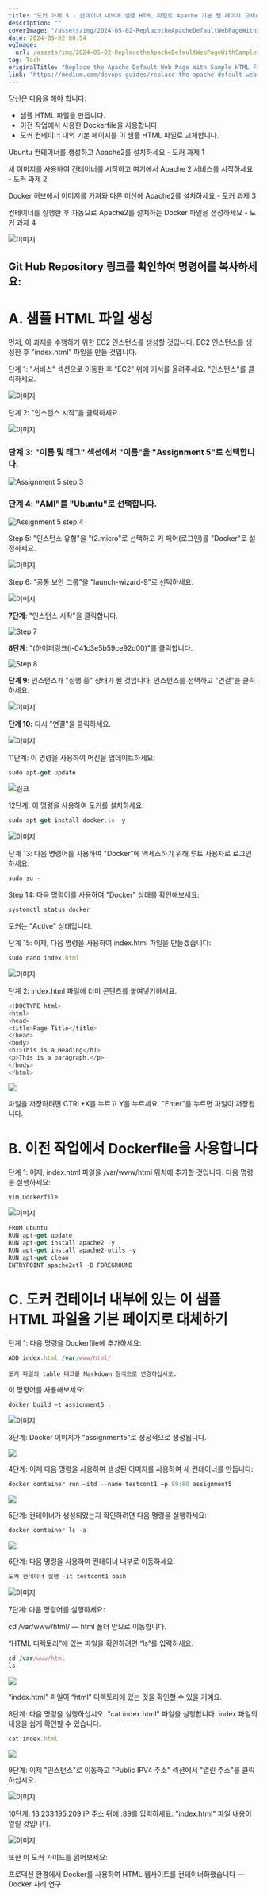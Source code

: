 ```yaml
---
title: "도커 과제 5 - 컨테이너 내부에 샘플 HTML 파일로 Apache 기본 웹 페이지 교체하기"
description: ""
coverImage: "/assets/img/2024-05-02-ReplacetheApacheDefaultWebPageWithSampleHTMLFileInsideContainerDockerAssignment5_0.png"
date: 2024-05-02 00:54
ogImage: 
  url: /assets/img/2024-05-02-ReplacetheApacheDefaultWebPageWithSampleHTMLFileInsideContainerDockerAssignment5_0.png
tag: Tech
originalTitle: "Replace the Apache Default Web Page With Sample HTML File Inside Container — Docker Assignment 5"
link: "https://medium.com/devops-guides/replace-the-apache-default-web-page-with-sample-html-file-inside-container-docker-assignment-5-9a835b8fb20c"
---
```



당신은 다음을 해야 합니다:

- 샘플 HTML 파일을 만듭니다.
- 이전 작업에서 사용한 Dockerfile을 사용합니다.
- 도커 컨테이너 내의 기본 페이지를 이 샘플 HTML 파일로 교체합니다.

<div class="content-ad"></div>

Ubuntu 컨테이너를 생성하고 Apache2를 설치하세요 - 도커 과제 1

새 이미지를 사용하여 컨테이너를 시작하고 여기에서 Apache 2 서비스를 시작하세요 - 도커 과제 2

Docker 허브에서 이미지를 가져와 다른 머신에 Apache2를 설치하세요 - 도커 과제 3

컨테이너를 실행한 후 자동으로 Apache2를 설치하는 Docker 파일을 생성하세요 - 도커 과제 4

<div class="content-ad"></div>

![이미지](/assets/img/2024-05-02-ReplacetheApacheDefaultWebPageWithSampleHTMLFileInsideContainerDockerAssignment5_0.png)

## Git Hub Repository 링크를 확인하여 명령어를 복사하세요:

# A. 샘플 HTML 파일 생성

먼저, 이 과제를 수행하기 위한 EC2 인스턴스를 생성할 것입니다. EC2 인스턴스를 생성한 후 "index.html" 파일을 만들 것입니다.

<div class="content-ad"></div>

단계 1: "서비스" 섹션으로 이동한 후 "EC2" 위에 커서를 올려주세요. "인스턴스"를 클릭하세요.

![이미지](/assets/img/2024-05-02-ReplacetheApacheDefaultWebPageWithSampleHTMLFileInsideContainerDockerAssignment5_1.png)

단계 2: "인스턴스 시작"을 클릭하세요.

![이미지](/assets/img/2024-05-02-ReplacetheApacheDefaultWebPageWithSampleHTMLFileInsideContainerDockerAssignment5_2.png)

<div class="content-ad"></div>

### 단계 3: "이름 및 태그" 섹션에서 "이름"을 "Assignment 5"로 선택합니다.

![Assignment 5 step 3](/assets/img/2024-05-02-ReplacetheApacheDefaultWebPageWithSampleHTMLFileInsideContainerDockerAssignment5_3.png)

### 단계 4: "AMI"를 "Ubuntu"로 선택합니다.

![Assignment 5 step 4](/assets/img/2024-05-02-ReplacetheApacheDefaultWebPageWithSampleHTMLFileInsideContainerDockerAssignment5_4.png)

<div class="content-ad"></div>

Step 5: "인스턴스 유형"을 "t2.micro"로 선택하고 키 페어(로그인)를 "Docker"로 설정하세요.

![이미지](/assets/img/2024-05-02-ReplacetheApacheDefaultWebPageWithSampleHTMLFileInsideContainerDockerAssignment5_5.png)

Step 6: "공통 보안 그룹"을 "launch-wizard-9"로 선택하세요.

![이미지](/assets/img/2024-05-02-ReplacetheApacheDefaultWebPageWithSampleHTMLFileInsideContainerDockerAssignment5_6.png)

<div class="content-ad"></div>

**7단계**: "인스턴스 시작"을 클릭합니다.

![Step 7](/assets/img/2024-05-02-ReplacetheApacheDefaultWebPageWithSampleHTMLFileInsideContainerDockerAssignment5_7.png)

**8단계**: "(하이퍼링크(i-041c3e5b59ce92d00)"를 클릭합니다.

![Step 8](/assets/img/2024-05-02-ReplacetheApacheDefaultWebPageWithSampleHTMLFileInsideContainerDockerAssignment5_8.png)

<div class="content-ad"></div>

**단계 9:** 인스턴스가 "실행 중" 상태가 될 것입니다. 인스턴스를 선택하고 "연결"을 클릭하세요.

![이미지](/assets/img/2024-05-02-ReplacetheApacheDefaultWebPageWithSampleHTMLFileInsideContainerDockerAssignment5_9.png)

**단계 10:** 다시 "연결"을 클릭하세요.

![이미지](/assets/img/2024-05-02-ReplacetheApacheDefaultWebPageWithSampleHTMLFileInsideContainerDockerAssignment5_10.png)

<div class="content-ad"></div>

11단계: 이 명령을 사용하여 머신을 업데이트하세요:

```js
sudo apt-get update
```

![링크](/assets/img/2024-05-02-ReplacetheApacheDefaultWebPageWithSampleHTMLFileInsideContainerDockerAssignment5_11.png)

12단계: 이 명령을 사용하여 도커를 설치하세요:

<div class="content-ad"></div>

```js
sudo apt-get install docker.io -y
```

![이미지](/assets/img/2024-05-02-ReplacetheApacheDefaultWebPageWithSampleHTMLFileInsideContainerDockerAssignment5_12.png)

단계 13: 다음 명령어를 사용하여 "Docker"에 액세스하기 위해 루트 사용자로 로그인하세요:

```js
sudo su -
```

<div class="content-ad"></div>

Step 14: 다음 명령어를 사용하여 "Docker" 상태를 확인해보세요:

```js
systemctl status docker
```

<div class="content-ad"></div>

도커는 "Active" 상태입니다.

단계 15: 이제, 다음 명령을 사용하여 index.html 파일을 만들겠습니다:

```js
sudo nano index.html
```

![이미지](/assets/img/2024-05-02-ReplacetheApacheDefaultWebPageWithSampleHTMLFileInsideContainerDockerAssignment5_15.png)

<div class="content-ad"></div>

단계 2: index.html 파일에 더미 콘텐츠를 붙여넣기하세요.

```js
<!DOCTYPE html>
<html>
<head>
<title>Page Title</title>
</head>
<body>
<h1>This is a Heading</h1>
<p>This is a paragraph.</p>
</body>
</html>
```

<img src="/assets/img/2024-05-02-ReplacetheApacheDefaultWebPageWithSampleHTMLFileInsideContainerDockerAssignment5_16.png" />

파일을 저장하려면 CTRL+X를 누르고 Y를 누르세요. "Enter"를 누르면 파일이 저장됩니다.

<div class="content-ad"></div>

# B. 이전 작업에서 Dockerfile을 사용합니다

단계 1: 이제, index.html 파일을 /var/www/html 위치에 추가할 것입니다. 다음 명령을 실행하세요:

```js
vim Dockerfile
``` 

![이미지](/assets/img/2024-05-02-ReplacetheApacheDefaultWebPageWithSampleHTMLFileInsideContainerDockerAssignment5_17.png)

<div class="content-ad"></div>

```js
FROM ubuntu
RUN apt-get update
RUN apt-get install apache2 -y
RUN apt-get install apache2-utils -y
RUN apt-get clean
ENTRYPOINT apache2ctl -D FOREGROUND
```

# C. 도커 컨테이너 내부에 있는 이 샘플 HTML 파일을 기본 페이지로 대체하기

단계 1: 다음 명령을 Dockerfile에 추가하세요:

```js
ADD index.html /var/www/html/
```

<div class="content-ad"></div>

```plaintext
도커 파일의 table 태그를 Markdown 형식으로 변경하십시오.
```

<div class="content-ad"></div>

이 명령어를 사용해보세요:

```js
docker build –t assignment5 .
```

![이미지](/assets/img/2024-05-02-ReplacetheApacheDefaultWebPageWithSampleHTMLFileInsideContainerDockerAssignment5_19.png)

3단계: Docker 이미지가 "assignment5"로 성공적으로 생성됩니다.

<div class="content-ad"></div>

<img src="/assets/img/2024-05-02-ReplacetheApacheDefaultWebPageWithSampleHTMLFileInsideContainerDockerAssignment5_20.png" />

4단계: 이제 다음 명령을 사용하여 생성된 이미지를 사용하여 새 컨테이너를 만듭니다:

```js
docker container run –itd --name testcont1 –p 89:80 assignment5
```

<img src="/assets/img/2024-05-02-ReplacetheApacheDefaultWebPageWithSampleHTMLFileInsideContainerDockerAssignment5_21.png" />

<div class="content-ad"></div>

5단계: 컨테이너가 생성되었는지 확인하려면 다음 명령을 실행하세요:

```js
docker container ls -a
```

<img src="/assets/img/2024-05-02-ReplacetheApacheDefaultWebPageWithSampleHTMLFileInsideContainerDockerAssignment5_22.png" />

6단계: 다음 명령을 사용하여 컨테이너 내부로 이동하세요:

<div class="content-ad"></div>

```js
도커 컨테이너 실행 -it testcont1 bash
```

![이미지](/assets/img/2024-05-02-ReplacetheApacheDefaultWebPageWithSampleHTMLFileInsideContainerDockerAssignment5_23.png)

7단계: 다음 명령어를 실행하세요:

cd /var/www/html/ — html 폴더 안으로 이동합니다.

<div class="content-ad"></div>

“HTML 디렉토리”에 있는 파일을 확인하려면 “ls”를 입력하세요.

```js
cd /var/www/html
ls
```

<img src="/assets/img/2024-05-02-ReplacetheApacheDefaultWebPageWithSampleHTMLFileInsideContainerDockerAssignment5_24.png" />

“index.html” 파일이 “html” 디렉토리에 있는 것을 확인할 수 있을 거예요.

<div class="content-ad"></div>

8단계: 다음 명령을 실행하십시오. "cat index.html" 파일을 실행합니다. index 파일의 내용을 쉽게 확인할 수 있습니다.

```js
cat index.html
```

<img src="/assets/img/2024-05-02-ReplacetheApacheDefaultWebPageWithSampleHTMLFileInsideContainerDockerAssignment5_25.png" />

9단계: 이제 "인스턴스"로 이동하고 "Public IPV4 주소" 섹션에서 "열린 주소"를 클릭하십시오.

<div class="content-ad"></div>

![이미지](/assets/img/2024-05-02-ReplacetheApacheDefaultWebPageWithSampleHTMLFileInsideContainerDockerAssignment5_26.png)

10단계: 13.233.195.209 IP 주소 뒤에 :89를 입력하세요. "index.html" 파일 내용이 열릴 것입니다.

![이미지](/assets/img/2024-05-02-ReplacetheApacheDefaultWebPageWithSampleHTMLFileInsideContainerDockerAssignment5_27.png)

또한 이 도커 가이드를 읽어보세요:

<div class="content-ad"></div>

프로덕션 환경에서 Docker를 사용하여 HTML 웹사이트를 컨테이너화했습니다 — Docker 사례 연구